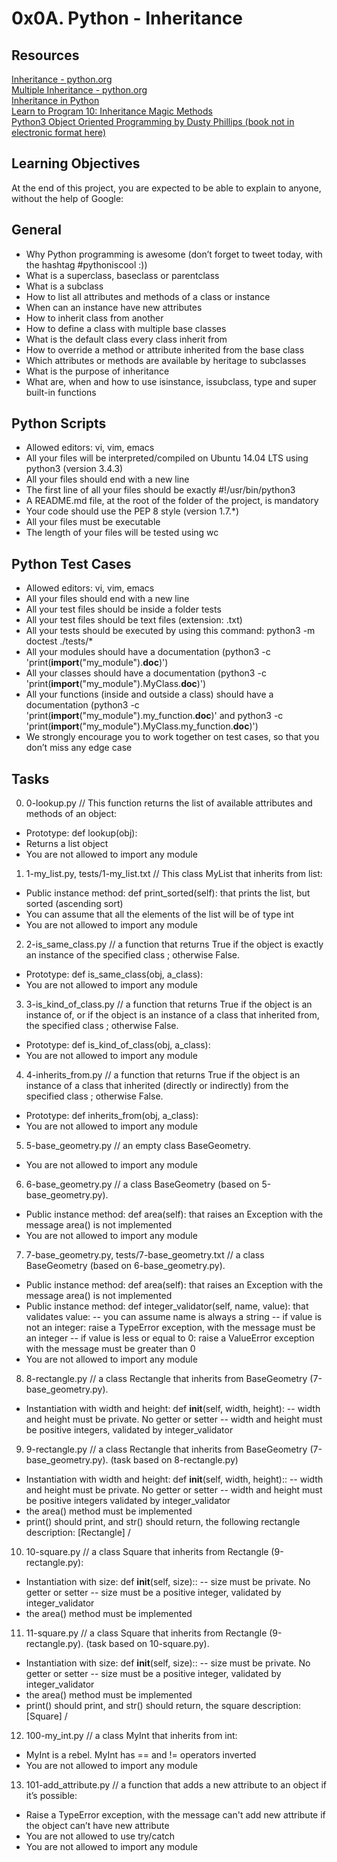 # 0x0A. Python - Inheritance <br />

## Resources <br />

[Inheritance - python.org](https://docs.python.org/3.4/tutorial/classes.html#inheritance) <br />
[Multiple Inheritance - python.org](https://docs.python.org/3.4/tutorial/classes.html#multiple-inheritance) <br />
[Inheritance in Python](https://hub.packtpub.com/inheritance-python/) <br />
[Learn to Program 10: Inheritance Magic Methods](https://www.youtube.com/watch?v=d8kCdLCi6Lk) <br />
[Python3 Object Oriented Programming by Dusty Phillips (book not in electronic format here)](https://t3.gstatic.com/images?q=tbn:ANd9GcQUM0y6bxv-QJg-5SvHrf-HBUBTaid1QFxl_gJtGZisbziNydzn) <br />

## Learning Objectives <br />

At the end of this project, you are expected to be able to explain to anyone, without the help of Google: <br />

## General <br />
- Why Python programming is awesome (don’t forget to tweet today, with the hashtag #pythoniscool :))
- What is a superclass, baseclass or parentclass
- What is a subclass
- How to list all attributes and methods of a class or instance
- When can an instance have new attributes
- How to inherit class from another
- How to define a class with multiple base classes
- What is the default class every class inherit from
- How to override a method or attribute inherited from the base class
- Which attributes or methods are available by heritage to subclasses
- What is the purpose of inheritance
- What are, when and how to use isinstance, issubclass, type and super built-in functions

## Python Scripts <br />

- Allowed editors: vi, vim, emacs
- All your files will be interpreted/compiled on Ubuntu 14.04 LTS using python3 (version 3.4.3)
- All your files should end with a new line
- The first line of all your files should be exactly #!/usr/bin/python3
- A README.md file, at the root of the folder of the project, is mandatory
- Your code should use the PEP 8 style (version 1.7.*)
- All your files must be executable
- The length of your files will be tested using wc

## Python Test Cases <br />

- Allowed editors: vi, vim, emacs
- All your files should end with a new line
- All your test files should be inside a folder tests
- All your test files should be text files (extension: .txt)
- All your tests should be executed by using this command: python3 -m doctest ./tests/*
- All your modules should have a documentation (python3 -c 'print(__import__("my_module").__doc__)')
- All your classes should have a documentation (python3 -c 'print(__import__("my_module").MyClass.__doc__)')
- All your functions (inside and outside a class) should have a documentation (python3 -c 'print(__import__("my_module").my_function.__doc__)' and python3 -c 'print(__import__("my_module").MyClass.my_function.__doc__)')
- We strongly encourage you to work together on test cases, so that you don’t miss any edge case

## Tasks <br />

0. 0-lookup.py // This function returns the list of available attributes and methods of an object:

- Prototype: def lookup(obj):
- Returns a list object
- You are not allowed to import any module

1. 1-my_list.py, tests/1-my_list.txt // This class MyList that inherits from list:

- Public instance method: def print_sorted(self): that prints the list, but sorted (ascending sort)
- You can assume that all the elements of the list will be of type int
- You are not allowed to import any module

2. 2-is_same_class.py // a function that returns True if the object is exactly an instance of the specified class ; otherwise False.

- Prototype: def is_same_class(obj, a_class):
- You are not allowed to import any module

3. 3-is_kind_of_class.py // a function that returns True if the object is an instance of, or if the object is an instance of a class that inherited from, the specified class ; otherwise False.

- Prototype: def is_kind_of_class(obj, a_class):
- You are not allowed to import any module

4. 4-inherits_from.py // a function that returns True if the object is an instance of a class that inherited (directly or indirectly) from the specified class ; otherwise False.

- Prototype: def inherits_from(obj, a_class):
- You are not allowed to import any module

5. 5-base_geometry.py // an empty class BaseGeometry.

- You are not allowed to import any module

6. 6-base_geometry.py //  a class BaseGeometry (based on 5-base_geometry.py).

- Public instance method: def area(self): that raises an Exception with the message area() is not implemented
- You are not allowed to import any module

7. 7-base_geometry.py, tests/7-base_geometry.txt // a class BaseGeometry (based on 6-base_geometry.py).

- Public instance method: def area(self): that raises an Exception with the message area() is not implemented
- Public instance method: def integer_validator(self, name, value): that validates value:
-- you can assume name is always a string
-- if value is not an integer: raise a TypeError exception, with the message <name> must be an integer
-- if value is less or equal to 0: raise a ValueError exception with the message <name> must be greater than 0
- You are not allowed to import any module

8. 8-rectangle.py // a class Rectangle that inherits from BaseGeometry (7-base_geometry.py).

- Instantiation with width and height: def __init__(self, width, height):
-- width and height must be private. No getter or setter
-- width and height must be positive integers, validated by integer_validator

9. 9-rectangle.py // a class Rectangle that inherits from BaseGeometry (7-base_geometry.py). (task based on 8-rectangle.py)

- Instantiation with width and height: def __init__(self, width, height)::
-- width and height must be private. No getter or setter
-- width and height must be positive integers validated by integer_validator
- the area() method must be implemented
- print() should print, and str() should return, the following rectangle description: [Rectangle] <width>/<height>

10. 10-square.py // a class Square that inherits from Rectangle (9-rectangle.py):

- Instantiation with size: def __init__(self, size)::
-- size must be private. No getter or setter
-- size must be a positive integer, validated by integer_validator
- the area() method must be implemented


11. 11-square.py // a class Square that inherits from Rectangle (9-rectangle.py). (task based on 10-square.py).

- Instantiation with size: def __init__(self, size)::
-- size must be private. No getter or setter
-- size must be a positive integer, validated by integer_validator
- the area() method must be implemented
- print() should print, and str() should return, the square description: [Square] <width>/<height>

12. 100-my_int.py // a class MyInt that inherits from int:

- MyInt is a rebel. MyInt has == and != operators inverted
- You are not allowed to import any module

13. 101-add_attribute.py // a function that adds a new attribute to an object if it’s possible:

- Raise a TypeError exception, with the message can't add new attribute if the object can’t have new attribute
- You are not allowed to use try/catch
- You are not allowed to import any module